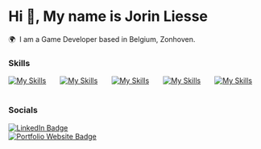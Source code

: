 Hi 👋, My name is Jorin Liesse
========================================================================================================================================

🌍  I am a Game Developer based in Belgium, Zonhoven.
<br/>

### Skills

[![My Skills](https://skillicons.dev/icons?i=html,css,js)](https://skillicons.dev) &nbsp;&nbsp;&nbsp;&nbsp;&nbsp; [![My Skills](https://skillicons.dev/icons?i=python)](https://skillicons.dev) &nbsp;&nbsp;&nbsp;&nbsp;&nbsp; [![My Skills](https://skillicons.dev/icons?i=unity,cs)](https://skillicons.dev) &nbsp;&nbsp;&nbsp;&nbsp;&nbsp; [![My Skills](https://skillicons.dev/icons?i=unreal,cpp)](https://skillicons.dev) &nbsp;&nbsp;&nbsp;&nbsp;&nbsp; [![My Skills](https://skillicons.dev/icons?i=blender)](https://skillicons.dev) &nbsp;&nbsp;&nbsp;&nbsp;&nbsp;
<br/>

### Socials

<div id="badges">
  <a href="https://www.linkedin.com/in/jorin-liesse-755774287/">
    <img src="https://img.shields.io/badge/LinkedIn-blue?style=for-the-badge&logo=porfolio&logoColor=white" alt="LinkedIn Badge"/>
  </a>
</div>

<div id="badges">
  <a href="https://jorin-liesse.github.io/Portfolio/">
    <img src="https://img.shields.io/badge/LinkedIn-gray?style=for-the-badge&logo=github&logoColor=white" alt="Portfolio Website Badge"/>
  </a>
</div>
